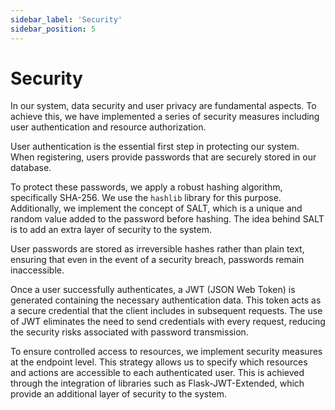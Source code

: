 ```yaml
---
sidebar_label: 'Security'
sidebar_position: 5
---
```

# Security

In our system, data security and user privacy are fundamental aspects. To achieve this, we have implemented a series of security measures including user authentication and resource authorization.

User authentication is the essential first step in protecting our system. When registering, users provide passwords that are securely stored in our database.

To protect these passwords, we apply a robust hashing algorithm, specifically SHA-256. We use the `hashlib` library for this purpose. Additionally, we implement the concept of SALT, which is a unique and random value added to the password before hashing. The idea behind SALT is to add an extra layer of security to the system.

User passwords are stored as irreversible hashes rather than plain text, ensuring that even in the event of a security breach, passwords remain inaccessible.

Once a user successfully authenticates, a JWT (JSON Web Token) is generated containing the necessary authentication data. This token acts as a secure credential that the client includes in subsequent requests. The use of JWT eliminates the need to send credentials with every request, reducing the security risks associated with password transmission.

To ensure controlled access to resources, we implement security measures at the endpoint level. This strategy allows us to specify which resources and actions are accessible to each authenticated user. This is achieved through the integration of libraries such as Flask-JWT-Extended, which provide an additional layer of security to the system.

